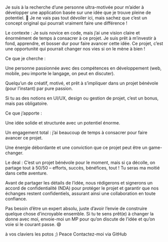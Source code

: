Je suis à la recherche d’une personne ultra-motivée pour m’aider à développer une application basée sur une idée que je trouve pleine de potentiel. 🚀 Je ne vais pas tout dévoiler ici, mais sachez que c’est un concept original qui pourrait vraiment faire une différence !

Le contexte : Je suis novice en code, mais j’ai une vision claire et énormément de temps à consacrer à ce projet. Je suis prêt à m’investir à fond, apprendre, et bosser dur pour faire avancer cette idée. Ce projet, c’est une opportunité qui pourrait changer nos vies si on le mène à bien !

Ce que je cherche :

Une personne passionnée avec des compétences en développement (web, mobile, peu importe le langage, on peut en discuter).

Quelqu’un de créatif, motivé, et prêt à s’impliquer dans un projet bénévole (pour l’instant) par pure passion.

Si tu as des notions en UI/UX, design ou gestion de projet, c’est un bonus, mais pas obligatoire.

Ce que j’apporte :

Une idée solide et structurée avec un potentiel énorme.

Un engagement total : j’ai beaucoup de temps à consacrer pour faire avancer ce projet.

Une énergie débordante et une conviction que ce projet peut être un game-changer.

Le deal : C’est un projet bénévole pour le moment, mais si ça décolle, on partage tout à 50/50 – efforts, succès, bénéfices, tout ! Tu seras ma moitié dans cette aventure.

Avant de partager les détails de l’idée, nous rédigerons et signerons un accord de confidentialité (NDA) pour protéger le projet et garantir que nos échanges restent confidentiels, assurant ainsi une collaboration en toute confiance.

Pas besoin d’être un expert absolu, juste d’avoir l’envie de construire quelque chose d’incroyable ensemble. Si tu te sens prêt(e) à changer la donne avec moi, envoie-moi un MP pour qu’on discute de l’idée et qu’on voie si le courant passe. 😄

à vos claviers les potos ;) Peace 
Contactez-moi via GitHub

